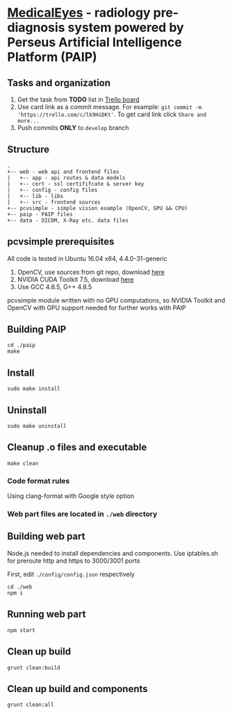 # [MedicalEyes](https://medicaleyes.net) - radiology pre-diagnosis system powered by Perseus Artificial Intelligence Platform (PAIP)

## Tasks and organization

1. Get the task from **TODO** list in [Trello board](https://trello.com/b/Mhy2Me98/medeye)
2. Use card link as a commit message. For example: `git commit -m 'https://trello.com/c/lk9HiDKt'`. To get card link click `Share and more...`
3. Push commits **ONLY** to `develop` branch

## Structure
```
.
+-- web - web api and frontend files
|   +-- app - api routes & data models
|   +-- cert - ssl certififcate & server key
|   +-- config - config files
|   +-- lib - libs
|   +-- src - frontend sources
+-- pcvsimple - simple vision example (OpenCV, GPU && CPU)
+-- paip - PAIP files
+-- data - DICOM, X-Ray etc. data files
```

## pcvsimple prerequisites

All code is tested in Ubuntu 16.04 x64, 4.4.0-31-generic

1. OpenCV, use sources from git repo, download [here](https://github.com/opencv/opencv)
2. NVIDIA CUDA Toolkit 7.5, download [here](https://developer.nvidia.com/cuda-downloads)
3. Use GCC 4.8.5, G++ 4.8.5

pcvsimple module written with no GPU computations, so NVIDIA Toolkit and OpenCV with GPU support needed for further works with PAIP

## Building PAIP 

```shell
cd ./paip
make
```

## Install

```shell
sudo make install
```

## Uninstall

```shell
sudo make uninstall
```

## Cleanup .o files and executable

```shell
make clean
```

### Code format rules
Using clang-format with Google style option

### Web part files are located in `./web` directory

## Building web part

Node.js needed to install dependencies and components. Use iptables.sh for preroute http and https to 3000/3001 ports

First, edit `./config/config.json` respectively

```shell
cd ./web
npm i
```

## Running web part
```shell
npm start
```

## Clean up build
```shell
grunt clean:build
```

## Clean up build and components
```shell
grunt clean:all
```
